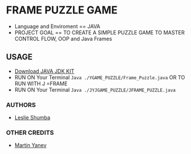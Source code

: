 # FRAME PUZZLE GAME

- Language and Enviroment == JAVA
- PROJECT GOAL == TO CREATE A SIMPLE PUZZLE GAME TO MASTER CONTROL FLOW, OOP and Java Frames

## USAGE

- [Download JAVA JDK KIT](https://www.oracle.com/java/technologies/downloads/)
- RUN ON Your Terminal ` Java ./YGAME_PUZZLE/Frame_Puzzle.java `
OR TO RUN WITH J =FRAME
- RUN ON Your Terminal ` Java ./JYJGAME_PUZZLE/JFRAME_PUZZLE.java `

### AUTHORS

- [Leslie Shumba](https://lesliethedev.me/)

### OTHER  CREDITS

- [Martin Yanev](https://www.udemy.com/user/martin-yanev-3/)
